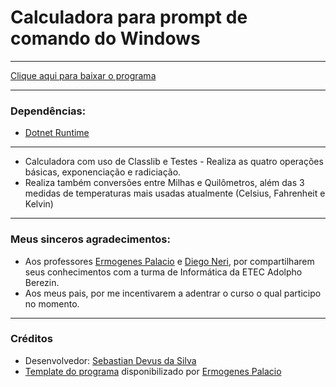 # Calculadora para prompt de comando do Windows

---

[Clique aqui para baixar o programa](https://github.com/SebastianDevus/Calculadora/blob/main/dist/Calculadora.zip)

---

### Dependências: 
- [Dotnet Runtime](https://dotnet.microsoft.com/en-us/download/dotnet/6.0/runtime)

---

- Calculadora com uso de Classlib e Testes - Realiza as quatro operações básicas, exponenciação e radiciação.
- Realiza também conversões entre Milhas e Quilômetros, além das 3 medidas de temperaturas mais usadas atualmente (Celsius, Fahrenheit e Kelvin)

---

### Meus sinceros agradecimentos: 
- Aos professores [Ermogenes Palacio](https://github.com/ermogenes) e [Diego Neri](https://github.com/diegoneri), por compartilharem seus conhecimentos com 	a turma de Informática da ETEC Adolpho Berezin. 
- Aos meus pais, por me incentivarem a adentrar o curso o qual participo no momento.

---

### Créditos 
- Desenvolvedor: [Sebastian Devus da Silva](https://github.com/SebastianDevus)
- [Template do programa](https://github.com/ermogenes/calculadora-2022-final) disponibilizado por [Ermogenes Palacio](https://github.com/ermogenes)
